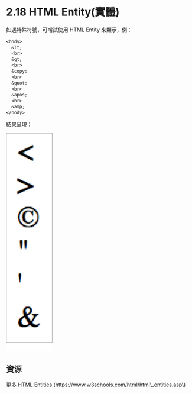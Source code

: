 # 2.18 HTML Entity\(實體\)

如遇特殊符號，可嚐試使用 HTML Entity 來顯示，例：

```markup
<body>
  &lt;
  <br>
  &gt;
  <br>
  &copy;
  <br>
  &quot;
  <br>
  &apos;
  <br>
  &amp;
</body>
```

結果呈現：

![](../.gitbook/assets/html-entities.png)

## 資源

[更多 HTML Entities \(https://www.w3schools.com/html/html\_entities.asp\)](https://www.w3schools.com/html/html_entities.asp)

